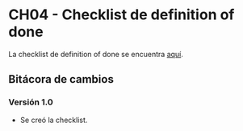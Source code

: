 # CH04 - Checklist de definition of done

La checklist de definition of done se encuentra [aquí](https://docs.google.com/spreadsheets/d/1HUk4Y9nVMfCSRb2vzTe6rGy8G_wqu5D2fWeUC2w25wo/edit#gid=796495081).

## Bitácora de cambios

### Versión 1.0

- Se creó la checklist.
